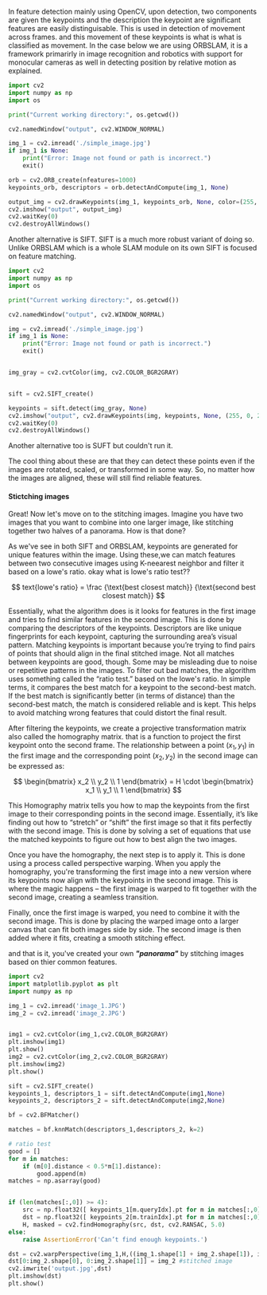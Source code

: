 In feature detection mainly using OpenCV, upon detection, two components are given the keypoints and the description the keypoint are significant features are easily distinguisable. This is used in detection of movement across frames. and this movement of these keypoints is what is what is classified as movement. In the case below we are using ORBSLAM, it is a framework primarirly in image recognition and robotics with support for monocular cameras as well in detecting position by relative motion as explained.

```python
import cv2
import numpy as np
import os

print("Current working directory:", os.getcwd())

cv2.namedWindow("output", cv2.WINDOW_NORMAL)

img_1 = cv2.imread('./simple_image.jpg')
if img_1 is None:
    print("Error: Image not found or path is incorrect.")
    exit()

orb = cv2.ORB_create(nfeatures=1000)
keypoints_orb, descriptors = orb.detectAndCompute(img_1, None)

output_img = cv2.drawKeypoints(img_1, keypoints_orb, None, color=(255, 0, 255))
cv2.imshow("output", output_img)
cv2.waitKey(0)
cv2.destroyAllWindows()
``` 


Another alternative is SIFT. SIFT is a much more robust variant of doing so. Unlike ORBSLAM which is a whole SLAM module on its own SIFT is focused on feature matching.

```python
import cv2
import numpy as np
import os

print("Current working directory:", os.getcwd())

cv2.namedWindow("output", cv2.WINDOW_NORMAL)

img = cv2.imread('./simple_image.jpg')
if img_1 is None:
    print("Error: Image not found or path is incorrect.")
    exit()


img_gray = cv2.cvtColor(img, cv2.COLOR_BGR2GRAY)


sift = cv2.SIFT_create()

keypoints = sift.detect(img_gray, None)
cv2.imshow("output", cv2.drawKeypoints(img, keypoints, None, (255, 0, 255)))
cv2.waitKey(0)
cv2.destroyAllWindows()
```

Another alternative too is SUFT but couldn't run it.

The cool thing about these are that they can detect these points even if the images are rotated, scaled, or transformed in some way. So, no matter how the images are aligned, these will still find reliable features.


#### Stictching images

Great! Now let's move on to the stitching images. Imagine you have two images that you want to combine into one larger image, like stitching together two halves of a panorama. How is that done?

As we've see in both SIFT and ORBSLAM, keypoints are generated for unique features within the image. Using these,we can match features between two consecutive images using K-neearest neighbor and filter it based on a lowe's ratio. okay what is lowe's ratio test??

$$
text{lowe's ratio} = \frac {\text{best closest match}} {\text{second best closest match}} 
$$

Essentially, what the algorithm does is it looks for features in the first image and tries to find similar features in the second image. This is done by comparing the descriptors of the keypoints. Descriptors are like unique fingerprints for each keypoint, capturing the surrounding area’s visual pattern. Matching keypoints is important because you’re trying to find pairs of points that should align in the final stitched image. Not all matches between keypoints are good, though. Some may be misleading due to noise or repetitive patterns in the images. To filter out bad matches, the algorithm uses something called the “ratio test.” based on the lowe's ratio. In simple terms, it compares the best match for a keypoint to the second-best match. If the best match is significantly better (in terms of distance) than the second-best match, the match is considered reliable and is kept. This helps to avoid matching wrong features that could distort the final result.

After filtering the keypoints, we create a projective transformation matrix also called the homography matrix. that is a function to project the first keypoint onto the second frame. The relationship between a point $(x_1, y_1)$ in the first image and the corresponding point $(x_2, y_2)$ in the second image can be expressed as:

$$
\begin{bmatrix} x_2 \\ y_2 \\ 1 \end{bmatrix} = H \cdot \begin{bmatrix} x_1 \\ y_1 \\ 1 \end{bmatrix}
$$

This Homography matrix tells you how to map the keypoints from the first image to their corresponding points in the second image. Essentially, it’s like finding out how to “stretch” or “shift” the first image so that it fits perfectly with the second image. This is done by solving a set of equations that use the matched keypoints to figure out how to best align the two images.

Once you have the homography, the next step is to apply it. This is done using a process called perspective warping. When you apply the homography, you're transforming the first image into a new version where its keypoints now align with the keypoints in the second image. This is where the magic happens – the first image is warped to fit together with the second image, creating a seamless transition.

Finally, once the first image is warped, you need to combine it with the second image. This is done by placing the warped image onto a larger canvas that can fit both images side by side. The second image is then added where it fits, creating a smooth stitching effect.

and that is it, you've created your own ___"panorama"___ by stitching images based on thier common features.


```python
import cv2
import matplotlib.pyplot as plt
import numpy as np

img_1 = cv2.imread('image_1.JPG')
img_2 = cv2.imread('image_2.JPG')


img1 = cv2.cvtColor(img_1,cv2.COLOR_BGR2GRAY)
plt.imshow(img1)
plt.show()
img2 = cv2.cvtColor(img_2,cv2.COLOR_BGR2GRAY)
plt.imshow(img2)
plt.show()

sift = cv2.SIFT_create() 
keypoints_1, descriptors_1 = sift.detectAndCompute(img1,None)
keypoints_2, descriptors_2 = sift.detectAndCompute(img2,None)

bf = cv2.BFMatcher()

matches = bf.knnMatch(descriptors_1,descriptors_2, k=2)

# ratio test
good = []
for m in matches:
    if (m[0].distance < 0.5*m[1].distance):
        good.append(m)
matches = np.asarray(good)


if (len(matches[:,0]) >= 4):
    src = np.float32([ keypoints_1[m.queryIdx].pt for m in matches[:,0] ]).reshape(-1,1,2)
    dst = np.float32([ keypoints_2[m.trainIdx].pt for m in matches[:,0] ]).reshape(-1,1,2)
    H, masked = cv2.findHomography(src, dst, cv2.RANSAC, 5.0)
else:
    raise AssertionError('Can’t find enough keypoints.')

dst = cv2.warpPerspective(img_1,H,((img_1.shape[1] + img_2.shape[1]), img_2.shape[0])) #wraped image
dst[0:img_2.shape[0], 0:img_2.shape[1]] = img_2 #stitched image
cv2.imwrite('output.jpg',dst)
plt.imshow(dst)
plt.show()
```


